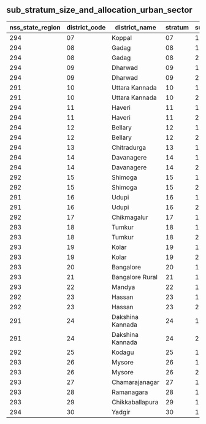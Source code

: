 ## sub_stratum_size_and_allocation_urban_sector
| nss_state_region | district_code | district_name | stratum | sub_stratum | size_zst | central_sample | state_sample |
|---|---|---|---|---|---|---|---|
| 294 | 07 | Koppal | 07 | 1 | 377 | 2 | 2 |
| 294 | 08 | Gadag | 08 | 1 | 327 | 2 | 2 |
| 294 | 08 | Gadag | 08 | 2 | 280 | 2 | 2 |
| 294 | 09 | Dharwad | 09 | 1 | 180 | 2 | 2 |
| 294 | 09 | Dharwad | 09 | 2 | 1519 | 6 | 6 |
| 291 | 10 | Uttara Kannada | 10 | 1 | 521 | 2 | 2 |
| 291 | 10 | Uttara Kannada | 10 | 2 | 184 | 2 | 2 |
| 294 | 11 | Haveri | 11 | 1 | 274 | 2 | 2 |
| 294 | 11 | Haveri | 11 | 2 | 354 | 2 | 2 |
| 294 | 12 | Bellary | 12 | 1 | 366 | 2 | 2 |
| 294 | 12 | Bellary | 12 | 2 | 848 | 6 | 6 |
| 294 | 13 | Chitradurga | 13 | 1 | 526 | 2 | 2 |
| 294 | 14 | Davanagere | 14 | 1 | 116 | 2 | 2 |
| 294 | 14 | Davanagere | 14 | 2 | 959 | 2 | 2 |
| 292 | 15 | Shimoga | 15 | 1 | 156 | 2 | 2 |
| 292 | 15 | Shimoga | 15 | 2 | 988 | 2 | 2 |
| 291 | 16 | Udupi | 16 | 1 | 355 | 2 | 2 |
| 291 | 16 | Udupi | 16 | 2 | 213 | 2 | 2 |
| 292 | 17 | Chikmagalur | 17 | 1 | 428 | 2 | 2 |
| 293 | 18 | Tumkur | 18 | 1 | 308 | 2 | 2 |
| 293 | 18 | Tumkur | 18 | 2 | 776 | 2 | 2 |
| 293 | 19 | Kolar | 19 | 1 | 179 | 2 | 2 |
| 293 | 19 | Kolar | 19 | 2 | 594 | 2 | 2 |
| 293 | 20 | Bangalore | 20 | 1 | 303 | 2 | 2 |
| 293 | 21 | Bangalore Rural | 21 | 1 | 420 | 2 | 2 |
| 293 | 22 | Mandya | 22 | 1 | 511 | 2 | 2 |
| 292 | 23 | Hassan | 23 | 1 | 271 | 2 | 2 |
| 292 | 23 | Hassan | 23 | 2 | 196 | 2 | 2 |
| 291 | 24 | Dakshina Kannada | 24 | 1 | 705 | 4 | 4 |
| 291 | 24 | Dakshina Kannada | 24 | 2 | 737 | 4 | 4 |
| 292 | 25 | Kodagu | 25 | 1 | 124 | 2 | 2 |
| 293 | 26 | Mysore | 26 | 1 | 413 | 2 | 2 |
| 293 | 26 | Mysore | 26 | 2 | 1835 | 8 | 8 |
| 293 | 27 | Chamarajanagar | 27 | 1 | 259 | 2 | 2 |
| 293 | 28 | Ramanagara | 28 | 1 | 361 | 2 | 2 |
| 293 | 29 | Chikkaballapura | 29 | 1 | 375 | 2 | 2 |
| 294 | 30 | Yadgir | 30 | 1 | 187 | 2 | 2 |
